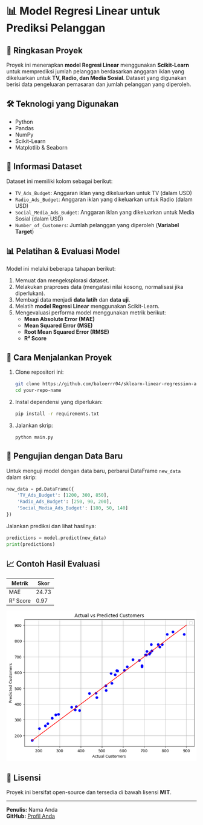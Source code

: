 # 📊 Model Regresi Linear untuk Prediksi Pelanggan

## 📌 Ringkasan Proyek
Proyek ini menerapkan **model Regresi Linear** menggunakan **Scikit-Learn** untuk memprediksi jumlah pelanggan berdasarkan anggaran iklan yang dikeluarkan untuk **TV, Radio, dan Media Sosial**. Dataset yang digunakan berisi data pengeluaran pemasaran dan jumlah pelanggan yang diperoleh.

## 🛠 Teknologi yang Digunakan
- Python
- Pandas
- NumPy
- Scikit-Learn
- Matplotlib & Seaborn

## 📂 Informasi Dataset
Dataset ini memiliki kolom sebagai berikut:
- `TV_Ads_Budget`: Anggaran iklan yang dikeluarkan untuk TV (dalam USD)
- `Radio_Ads_Budget`: Anggaran iklan yang dikeluarkan untuk Radio (dalam USD)
- `Social_Media_Ads_Budget`: Anggaran iklan yang dikeluarkan untuk Media Sosial (dalam USD)
- `Number_of_Customers`: Jumlah pelanggan yang diperoleh (**Variabel Target**)

## 📊 Pelatihan & Evaluasi Model
Model ini melalui beberapa tahapan berikut:
1. Memuat dan mengeksplorasi dataset.
2. Melakukan praproses data (mengatasi nilai kosong, normalisasi jika diperlukan).
3. Membagi data menjadi **data latih** dan **data uji**.
4. Melatih **model Regresi Linear** menggunakan Scikit-Learn.
5. Mengevaluasi performa model menggunakan metrik berikut:
   - **Mean Absolute Error (MAE)**
   - **Mean Squared Error (MSE)**
   - **Root Mean Squared Error (RMSE)**
   - **R² Score**

## 🚀 Cara Menjalankan Proyek
1. Clone repositori ini:
   ```bash
   git clone https://github.com/baloerrr04/sklearn-linear-regression-ads.git
   cd your-repo-name
   ```
2. Instal dependensi yang diperlukan:
   ```bash
   pip install -r requirements.txt
   ```
3. Jalankan skrip:
   ```bash
   python main.py
   ```

## 🔬 Pengujian dengan Data Baru
Untuk menguji model dengan data baru, perbarui DataFrame `new_data` dalam skrip:
```python
new_data = pd.DataFrame({
    'TV_Ads_Budget': [1200, 300, 850],
    'Radio_Ads_Budget': [250, 90, 200],
    'Social_Media_Ads_Budget': [180, 50, 140]
})
```
Jalankan prediksi dan lihat hasilnya:
```python
predictions = model.predict(new_data)
print(predictions)
```

## 📈 Contoh Hasil Evaluasi
| Metrik  | Skor |
|---------|-------|
| MAE     | 24.73 |
| R² Score | 0.97 |

![Deskripsi Gambar](https://github.com/baloerrr04/sklearn-linear-regression-ads/blob/main/visualization.png)


## 📜 Lisensi
Proyek ini bersifat open-source dan tersedia di bawah lisensi **MIT**.

---
**Penulis:** Nama Anda  
**GitHub:** [Profil Anda](https://github.com/baloerrr04)
